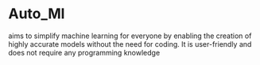 # Auto_Ml
aims to simplify machine learning for everyone by enabling the creation of highly accurate models without the need for coding. It is user-friendly and does not require any programming knowledge
